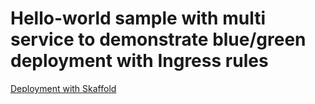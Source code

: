 # Hello-world sample with multi service to demonstrate blue/green deployment with Ingress rules

[Deployment with Skaffold](./images/Sample-deploy-with-skaffold.png)
